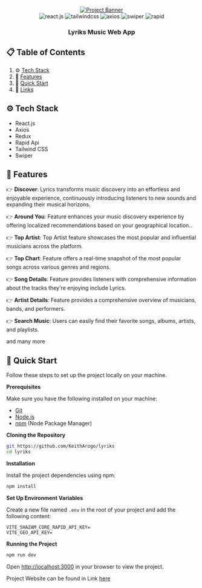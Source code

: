 <div align="center">
  <br />
    <a href="https://lyriks-kappa.vercel.app" target="_blank">
      <img src="https://github.com/pandawaa/lyriks/blob/main/src/assets/home-page-lyriks.png" alt="Project Banner">
    </a>
  <br />

  <div>
    <img src="https://img.shields.io/badge/-React_JS-black?style=for-the-badge&logoColor=white&logo=react&color=61DAFB" alt="react.js" />
    <img src="https://img.shields.io/badge/-Tailwind_CSS-black?style=for-the-badge&logoColor=white&logo=tailwindcss&color=06B6D4" alt="tailwindcss" />
    <img src="https://img.shields.io/badge/-Axios-black?style=for-the-badge&logoColor=blue&logo=axios&color=000000" alt="axios" />
    <img src="https://img.shields.io/badge/-Swiper-black?style=for-the-badge&logoColor=blue&logo=swiper&color=000000" alt="swiper" />
    <img src="https://img.shields.io/badge/-Rapid-black?style=for-the-badge&logoColor=blue&logo=rapid&color=F0F0F0" alt="rapid" />
  </div>

  <h3 align="center">Lyriks Music Web App</h3>

</div>

## 📋 <a name="table">Table of Contents</a>

1. ⚙️ [Tech Stack](#tech-stack)
2. 🔋 [Features](#features)
3. 🤸 [Quick Start](#quick-start)
4. 🔗 [Links](#links)

## <a name="tech-stack">⚙️ Tech Stack</a>

- React.js
- Axios
- Redux
- Rapid Api
- Tailwind CSS
- Swiper

## <a name="features">🔋 Features</a>

👉 **Discover**: Lyrics transforms music discovery into an effortless and enjoyable experience, continuously introducing listeners to new sounds and expanding their musical horizons.

👉 **Around You**: Feature enhances your music discovery experience by offering localized recommendations based on your geographical location..

👉 **Top Artist**: Top Artist feature showcases the most popular and influential musicians across the platform.

👉 **Top Chart**: Feature offers a real-time snapshot of the most popular songs across various genres and regions.

👉 **Song Details**: Feature provides listeners with comprehensive information about the tracks they're enjoying include Lyrics.

👉 **Artist Details**: Feature provides a comprehensive overview of musicians, bands, and performers.

👉 **Search Music**: Users can easily find their favorite songs, albums, artists, and playlists.

and many more

## <a name="quick-start">🤸 Quick Start</a>

Follow these steps to set up the project locally on your machine.

**Prerequisites**

Make sure you have the following installed on your machine:

- [Git](https://git-scm.com/)
- [Node.js](https://nodejs.org/en)
- [npm](https://www.npmjs.com/) (Node Package Manager)

**Cloning the Repository**

```bash
git https://github.com/KeithArogo/lyriks
cd lyriks
```

**Installation**

Install the project dependencies using npm:

```bash
npm install
```

**Set Up Environment Variables**

Create a new file named `.env` in the root of your project and add the following content:

```env
VITE_SHAZAM_CORE_RAPID_API_KEY=
VITE_GEO_API_KEY=
```

**Running the Project**

```bash
npm run dev
```

Open [http://localhost:3000](http://localhost:3000) in your browser to view the project.

Project Website can be found in Link [here](https://lyriks-kappa.vercel.app)

